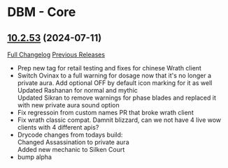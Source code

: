 # DBM - Core

## [10.2.53](https://github.com/DeadlyBossMods/DeadlyBossMods/tree/10.2.53) (2024-07-11)
[Full Changelog](https://github.com/DeadlyBossMods/DeadlyBossMods/compare/10.2.52...10.2.53) [Previous Releases](https://github.com/DeadlyBossMods/DeadlyBossMods/releases)

- Prep new tag for retail testing and fixes for chinese Wrath client  
- Switch Ovinax to a full warning for dosage now that it's no longer a private aura. Add optional OFF by default icon marking for it as well  
    Updated Rashanan for normal and mythic  
    Updated Sikran to remove warnings for phase blades and replaced it with new private aura sound option  
- Fix regressoin from custom names PR that broke wrath client  
- Fix wrath classic compat. Damnit blizzard, can we not have 4 live wow clients with 4 different apis?  
- Drycode changes from todays build:  
    Changed Assassination to private aura  
    Added new mechanic to Silken Court  
- bump alpha  

